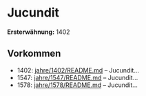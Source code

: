 # Jucundit

**Ersterwähnung:** 1402

## Vorkommen
- 1402: [jahre/1402/README.md](../jahre/1402/README.md) – Jucundit...
- 1547: [jahre/1547/README.md](../jahre/1547/README.md) – Jucundit...
- 1578: [jahre/1578/README.md](../jahre/1578/README.md) – Jucundit...

